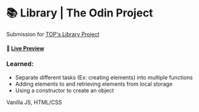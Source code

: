 # 📚 Library | The Odin Project

Submission for [TOP's Library Project](https://www.theodinproject.com/lessons/node-path-javascript-library)

#### **🔗 [Live Preview](https://silly-cajeta-fe2b5a.netlify.app/)**

### Learned:

- Separate different tasks (Ex: creating elements) into multiple functions
- Adding elements to and retrieving elements from local storage
- Using a constructor to create an object

Vanilla JS, HTML/CSS
